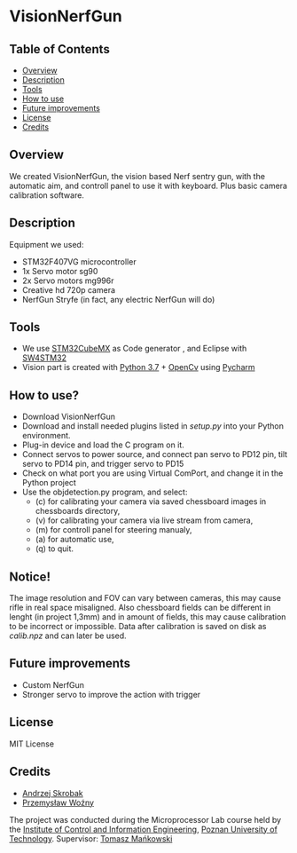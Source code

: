 # VisionNerfGun

## Table of Contents
* [Overview ](#Overview)
* [Description ](#Description)
* [Tools](#Tools)
* [How to use](#How-to-use)
* [Future improvements](#Future-improvements)
* [License](#License)
* [Credits](#Credits)

## Overview 
We created VisionNerfGun, the vision based Nerf sentry gun, with the automatic aim, and controll panel to use it with keyboard. Plus basic camera calibration software.

## Description 
Equipment we used:
* STM32F407VG microcontroller 
* 1x Servo motor sg90
* 2x Servo motors mg996r
* Creative hd 720p camera
* NerfGun Stryfe (in fact, any electric NerfGun will do)

## Tools 
* We use [STM32CubeMX](https://www.st.com/en/development-tools/stm32cubemx.html) as Code generator , and Eclipse with [SW4STM32](https://www.st.com/en/development-tools/sw4stm32.html)
* Vision part is created with [Python 3.7](https://www.python.org/downloads/release/python-370/) + [OpenCv](https://opencv.org/) using [Pycharm](https://www.jetbrains.com/pycharm/)

## How to use?
* Download VisionNerfGun
* Download and install needed plugins listed in *setup.py* into your Python environment.
* Plug-in device and load the C program on it.
* Connect servos to power source, and connect pan servo to PD12 pin, tilt servo to PD14 pin, and trigger servo to PD15 
* Check on what port you are using Virtual ComPort, and change it in the Python project
* Use the objdetection.py program, and select:
  * (c) for calibrating your camera via saved chessboard images in chessboards directory,
  * (v) for calibrating your camera via live stream from camera,
  * (m) for controll panel for steering manualy,
  * (a) for automatic use,
  * (q) to quit.
  
## Notice!
The image resolution and FOV can vary between cameras, this may cause rifle in real space misaligned.
Also chessboard fields can be different in lenght (in project 1,3mm) and in amount of fields, this may cause calibration to be incorrect or impossible.
Data after calibration is saved on disk as *calib.npz* and can later be used.

## Future improvements
* Custom NerfGun
* Stronger servo to improve the action with trigger

## License
MIT License 

## Credits 
* [Andrzej Skrobak](https://github.com/SomeonePL)
* [Przemysław Woźny](https://github.com/DalduK)

The project was conducted during the Microprocessor Lab course held by the [Institute of Control and Information Engineering](http://www.cie.put.poznan.pl/index.php?lang=en), [Poznan University of Technology](https://www.put.poznan.pl/en).
Supervisor: [Tomasz Mańkowski](https://github.com/Tomasz-Mankowski)
